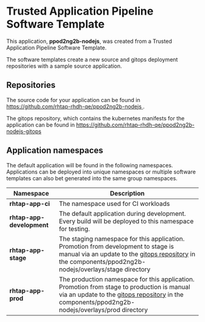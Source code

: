 # Trusted Application Pipeline Software Template

This application, **ppod2ng2b-nodejs**, was created from a Trusted Application Pipeline Software Template.

The software templates create a new source and gitops deployment repositories with a sample source application. 

## Repositories

The source code for your application can be found in [https://github.com/rhtap-rhdh-qe/ppod2ng2b-nodejs ](https://github.com/rhtap-rhdh-qe/ppod2ng2b-nodejs ).
 
The gitops repository, which contains the kubernetes manifests for the application can be found in 
[https://github.com/rhtap-rhdh-qe/ppod2ng2b-nodejs-gitops ](https://github.com/rhtap-rhdh-qe/ppod2ng2b-nodejs-gitops ) 

## Application namespaces 

The default application will be found in the following namespaces. Applications can be deployed into unique namespaces or multiple software templates can also bet generated into the same group namespaces.  

|  Namespace   |  Description   |  
| -------- | -------- |
| **rhtap-app-ci** | The namespace used for CI workloads |
| **rhtap-app-development** | The default application during development. Every build will be deployed to this namespace for testing. |
| **rhtap-app-stage** | The staging namespace for this application. Promotion from development to stage is manual via an update to the [gitops repository](https://github.com/rhtap-rhdh-qe/ppod2ng2b-nodejs-gitops ) in the components/ppod2ng2b-nodejs/overlays/stage directory |
| **rhtap-app-prod** | The production namespace for this application. Promotion from stage to production is manual via an update to the [gitops repository](https://github.com/rhtap-rhdh-qe/ppod2ng2b-nodejs-gitops ) in the components/ppod2ng2b-nodejs/overlays/prod directory |